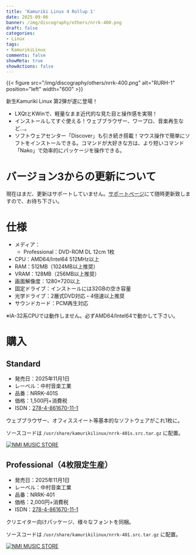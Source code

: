 ```yaml
---
title: 'Kamuriki Linux 4 Rollup 1'
date: 2025-09-06
banner: /img/discography/others/nrrk-400.png
draft: false
categories:
- Linux
tags:
- KamurikiLinux
comments: false
showMeta: true
showActions: false
---
```


{{< figure src="/img/discography/others/nrrk-400.png" alt="RURH-1" position="left" width="600" >}}

新生Kamuriki Linux 第2弾が遂に登場！

- LXQtとKWinで、軽量なまま近代的な見た目と操作感を実現！
- インストールしてすぐ使える！ウェブブラウザー、ワープロ、音楽再生など…。
- ソフトウェアセンター「Discover」も引き続き搭載！マウス操作で簡単にソフトをインストールできる。コマンドが大好きな方は、より短いコマンド「Nako」で効率的にパッケージを操作できる。

# バージョン3からの更新について
現在はまだ、更新はサポートしていません。[サポートページ](/support)にて随時更新致しますので、お待ち下さい。

# 仕様
- メディア：
    - Professional：DVD-ROM DL 12cm 1枚
- CPU：AMD64/Intel64 512MHz以上
- RAM：512MB（1024MB以上推奨）
- VRAM：128MB（256MB以上推奨）
- 画面解像度：1280×720以上
- 固定ドライブ：インストールには32GBの空き容量
- 光学ドライブ：2層式DVD対応・4倍速以上推奨
- サウンドカード：PCM再生対応

※IA-32系CPUでは動作しません。必ずAMD64/Intel64で動かして下さい。

# 購入
## Standard
- 発売日：2025年11月1日
- レーベル：中村音楽工業
- 品番：NRRK-401S
- 価格：1,500円+消費税
- ISDN：[278-4-861670-11-1](https://isdn.jp/2784861670111)

ウェブブラウザー、オフィススイート等基本的なソフトウェアがこれ1枚に。

ソースコードは ```/usr/share/kamurikilinux/nrrk-401s.src.tar.gz``` に配置。

<a href="https://nmimusic.booth.pm/items/6478705/" target="_blank"><img src="/img/banner/nmi_music_store.png" alt="NMI MUSIC STORE"></a>

## Professional（4枚限定生産）
- 発売日：2025年11月1日
- レーベル：中村音楽工業
- 品番：NRRK-401
- 価格：2,000円+消費税
- ISDN：[278-4-861670-11-1](https://isdn.jp/2784861670111)

クリエイター向けパッケージ、様々なフォントを同梱。

ソースコードは ```/usr/share/kamurikilinux/nrrk-401.src.tar.gz``` に配置。

<a href="https://nmimusic.booth.pm/items/6478705/" target="_blank"><img src="/img/banner/nmi_music_store.png" alt="NMI MUSIC STORE"></a>

